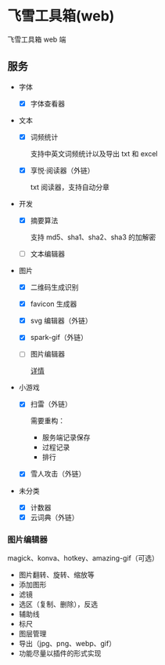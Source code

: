 # 飞雪工具箱(web)

飞雪工具箱 web 端

## 服务

- 字体
  - [x] 字体查看器
- 文本

  - [x] 词频统计

    支持中英文词频统计以及导出 txt 和 excel

  - [x] 享悦·阅读器（外链）

    txt 阅读器，支持自动分章

- 开发

  - [x] 摘要算法

    支持 md5、sha1、sha2、sha3 的加解密

  - [ ] 文本编辑器

- 图片

  - [x] 二维码生成识别
  - [x] favicon 生成器
  - [x] svg 编辑器（外链）
  - [x] spark-gif（外链）
  - [ ] 图片编辑器

    [详情](#图片编辑器)

- 小游戏

  - [x] 扫雷（外链）

    需要重构：

    - 服务端记录保存
    - 过程记录
    - 排行

  - [x] 雪人攻击（外链）

- 未分类
  - [x] 计数器
  - [x] 云词典（外链）

### 图片编辑器

magick、konva、hotkey、amazing-gif（可选）

- 图片翻转、旋转、缩放等
- 添加图形
- 滤镜
- 选区（复制、删除），反选
- 辅助线
- 标尺
- 图层管理
- 导出（jpg、png、webp、gif）
- 功能尽量以插件的形式实现
